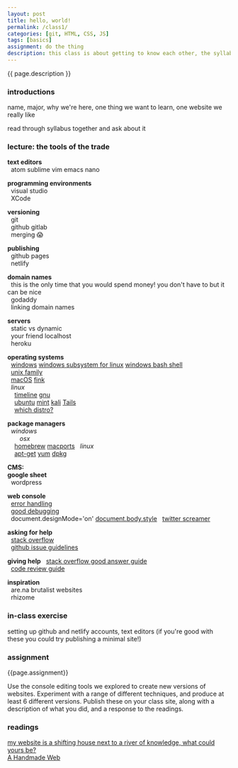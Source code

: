 ```yaml
---  
layout: post  
title: hello, world!  
permalink: /class1/  
categories: [git, HTML, CSS, JS]  
tags: [basics]  
assignment: do the thing  
description: this class is about getting to know each other, the syllabus, and to give you some tools that will help you get set up for the rest of the semester. come with thoughts about what you're interested in, what you'd like to get out of your time in the class, and some websites you think are special.
---  
```


{{ page.description }}

### introductions  
name, major, why we're here, one thing we want to learn, one website we really like  
  
read through syllabus together and ask about it  
  
  
### lecture: the tools of the trade  
  
**text editors**  
  atom sublime vim emacs nano  
  
**programming environments**  
  visual studio  
  XCode  
  
**versioning**  
  git  
  github gitlab  
  merging 😱  
  
**publishing**  
  github pages  
  netlify  
  
**domain names**  
  this is the only time that you would spend money! you don't have to but it can be nice  
  godaddy  
  linking domain names  
  
**servers**  
  static vs dynamic  
  your friend localhost  
  heroku  
  
**operating systems**  
  [windows](https://en.wikipedia.org/wiki/Microsoft_Windows) [windows subsystem for linux](https://en.wikipedia.org/wiki/Windows_Subsystem_for_Linux) [windows bash shell](https://www.howtogeek.com/249966/how-to-install-and-use-the-linux-bash-shell-on-windows-10/)  
  [unix family](https://en.wikipedia.org/wiki/MacOS#/media/File:Unix_timeline.en.svg)  
  [macOS](https://en.wikipedia.org/wiki/MacOS) [fink](http://www.finkproject.org/doc/users-guide/intro.php?phpLang=en#what)  
  *linux*  
    [timeline](https://upload.wikimedia.org/wikipedia/commons/1/1b/Linux_Distribution_Timeline.svg) [gnu](https://www.gnu.org)  
    [ubuntu](https://ubuntu.com/download) [mint](https://linuxmint.com) [kali](https://www.kali.org) [Tails](https://tails.boum.org)  
    [which distro?](https://www.techradar.com/best/best-linux-distros)  

**package managers**  
  *windows*  
    []()
  *osx*  
    [homebrew](https://brew.sh) [macports](https://www.macports.org)
  *linux*  
    [apt-get](https://www.computerhope.com/unix/apt-get.htm) [yum](https://access.redhat.com/articles/yum-cheat-sheet) [dpkg](https://www.cyberciti.biz/howto/question/linux/dpkg-cheat-sheet.php)  


**CMS:  
google sheet**  
  wordpress  

**web console**  
  [error handling]()  
  [good debugging](https://medium.com/appsflyer/10-tips-for-javascript-debugging-like-a-pro-with-console-7140027eb5f6)  
  document.designMode='on' [document.body.style](https://www.w3schools.com/jsref/dom_obj_style.asp) 
  [twitter screamer](https://twitter.com/bcrypt/status/928036206092439555?s=20)  

**asking for help**  
  [stack overflow](https://stackoverflow.com/help/how-to-ask)  
  [github issue guidelines](https://github.com/necolas/issue-guidelines/blob/master/CONTRIBUTING.md)  

**giving help**
  [stack overflow good answer guide](https://stackoverflow.com/help/how-to-answer)  
  [code review guide](https://google.github.io/eng-practices/review/reviewer/standard.html)  

**inspiration**  
  are.na brutalist websites  
  rhizome  

### in-class exercise  
setting up github and netlify accounts, text editors (if you're good with these you could try publishing a minimal site!)  
  
### assignment  
{{page.assignment}}

Use the console editing tools we explored to create new versions of websites. Experiment with a range of different techniques, and produce at least 6 different versions. Publish these on your class site, along with a description of what you did, and a response to the readings.

### readings
[my website is a shifting house next to a river of knowledge, what could yours be?](https://thecreativeindependent.com/people/laurel-schwulst-my-website-is-a-shifting-house-next-to-a-river-of-knowledge-what-could-yours-be/)  
[A Handmade Web](http://luckysoap.com/statements/handmadeweb.html)  

